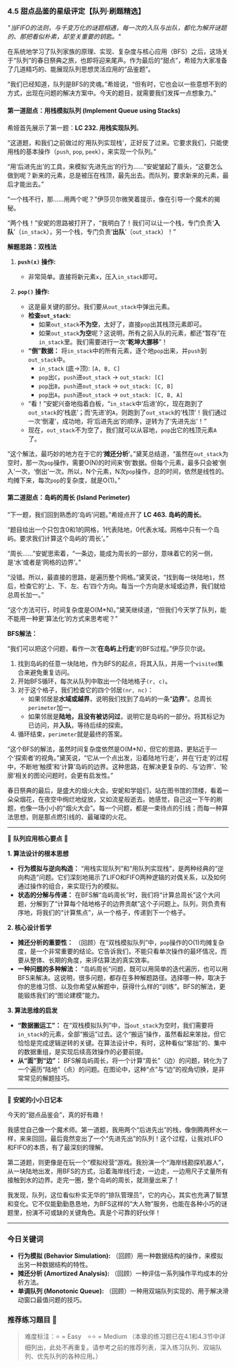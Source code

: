 ### **4.5 甜点品鉴的星级评定【队列·刷题精选】**

*"当FIFO的法则，与千变万化的谜题相遇，每一次的入队与出队，都化为解开谜题的、那把看似朴素，却至关重要的钥匙。"*

在系统地学习了队列家族的原理、实现、复杂度与核心应用（BFS）之后，这场关于“队列”的春日祭典之旅，也即将迎来尾声。作为最后的“甜点”，希娅为大家准备了几道精巧的、能展现队列思想灵活应用的“品鉴题”。

“我们已经知道，队列是BFS的灵魂。”希娅说，“但有时，它也会以一些意想不到的方式，出现在问题的解决方案中。今天的题目，就需要我们发挥一点想象力。”

#### **第一道甜点：用栈模拟队列 (Implement Queue using Stacks)**

希娅首先展示了第一题：**LC 232. 用栈实现队列**。

“这道题，和我们之前做过的‘用队列实现栈’，正好反了过来。它要求我们，只能使用栈的基本操作（`push`, `pop`, `peek`），来实现一个队列。”

“用‘后进先出’的工具，来模拟‘先进先出’的行为……”安妮皱起了眉头，“这要怎么做到呢？新来的元素，总是被压在栈顶，最先出去。而队列，要求新来的元素，最后才能出去。”

“一个栈不行，那……用两个呢？”伊莎贝尔微笑着提示，像在引导一个魔术的揭秘。

“两个栈！”安妮的思路被打开了，“我明白了！我们可以让一个栈，专门负责‘**入队**’（`in_stack`），另一个栈，专门负责‘**出队**’（`out_stack`）！”

**解题思路：双栈法**

1.  **`push(x)` 操作:**
    -   非常简单。直接将新元素`x`，压入`in_stack`即可。

2.  **`pop()` 操作:**
    -   这是最关键的部分。我们要从`out_stack`中弹出元素。
    -   **检查`out_stack`:**
        -   如果`out_stack`**不为空**，太好了，直接`pop`出其栈顶元素即可。
        -   如果`out_stack`**为空**呢？这说明，所有之前入队的元素，都还“暂存”在`in_stack`里。我们需要进行一次“**乾坤大挪移**”！
    -   **“倒”数据：** 将`in_stack`中的所有元素，逐个地`pop`出来，并`push`到`out_stack`中。
        -   `in_stack` (底->顶): `[A, B, C]`
        -   `pop`出`C`，`push`进`out_stack` -> `out_stack: [C]`
        -   `pop`出`B`，`push`进`out_stack` -> `out_stack: [C, B]`
        -   `pop`出`A`，`push`进`out_stack` -> `out_stack: [C, B, A]`
    -   “看！”安妮兴奋地指着白板，“`in_stack`中‘后进’的`C`，现在跑到了`out_stack`的‘栈底’；而‘先进’的`A`，则跑到了`out_stack`的‘栈顶’！我们通过一次‘倒灌’，成功地，将‘后进先出’的顺序，逆转为了‘先进先出’！”
    -   现在，`out_stack`不为空了，我们就可以从容地，`pop`出它的栈顶元素`A`了。

“这个解法，最巧妙的地方在于它的‘**摊还分析**’。”黛芙总结道，“虽然在`out_stack`为空时，那一次`pop`操作，需要O(N)的时间来‘倒’数据。但每个元素，最多只会被‘倒入’一次，‘倒出’一次。所以，N个元素，N次`pop`操作，总的时间，依然是线性的。均摊下来，每次`pop`的复杂度，就是O(1)。”

#### **第二道甜点：岛屿的周长 (Island Perimeter)**

“下一题，我们回到熟悉的‘岛屿’问题。”希娅点开了 **LC 463. 岛屿的周长**。

“题目给出一个只包含0和1的网格，1代表陆地，0代表水域。网格中只有一个岛屿。要求我们计算这个岛屿的‘周长’。”

“周长……”安妮思索着，“一条边，能成为周长的一部分，意味着它的另一侧，是‘水’或者是‘网格的边界’。”

“没错。所以，最直接的思路，是遍历整个网格。”黛芙说，“找到每一块陆地`1`，然后，检查它的‘上、下、左、右’四个方向。每当一个方向是水域或边界，我们就给总周长加一。”

“这个方法可行，时间复杂度是O(M*N)。”黛芙继续道，“但我们今天学了队列，能不能用一种更‘算法化’的方式来思考呢？”

**BFS解法：**

“我们可以把这个问题，看作一次‘**在岛屿上行走**’的BFS过程。”伊莎贝尔说。

1.  找到岛屿的任意一块陆地，作为BFS的起点，将其入队，并用一个`visited`集合来避免重复访问。
2.  开始BFS循环，每次从队列中取出一个陆地格子`(r, c)`。
3.  对于这个格子，我们检查它的四个邻居`(nr, nc)`：
    -   如果邻居是**水域或越界**，说明我们找到了岛屿的一条“**边界**”。总周长`perimeter`加一。
    -   如果邻居是**陆地，且没有被访问过**，说明它是岛屿的一部分。将其标记为已访问，并**入队**，等待后续的探索。
4.  循环结束，`perimeter`就是最终的答案。

“这个BFS的解法，虽然时间复杂度依然是O(M*N)，但它的思路，更贴近于一个‘探索者’的视角。”黛芙说，“它从一个点出发，沿着陆地‘行走’，并在‘行走’的过程中，不断地‘触摸’和‘计算’岛屿的边界。这种思路，在解决更复杂的、与‘边界’、‘轮廓’相关的图论问题时，会更有启发性。”

春日祭典的最后，是盛大的烟火大会。安妮和学姐们，站在图书馆的顶楼，看着一朵朵烟花，在夜空中绚烂地绽放，又如流星般逝去。她感觉，自己这一下午的刷题，也像一场小小的“烟火大会”。每一个问题，都是一束待点的引线；而每一种算法思想，则是那点燃引线的、最璀璨的火花。

---

🌸 **队列应用核心要点** 🌸

**1. 算法设计的根本思想**
- **行为模拟与逆向构造：** “用栈实现队列”和“用队列实现栈”，是两种经典的“逆向构造”问题。它们深刻地揭示了LIFO和FIFO两种逻辑的对偶关系，以及如何通过操作的组合，来实现行为的模拟。
- **状态的分解与传递：** 在BFS解“岛屿周长”时，我们将“计算总周长”这个大问题，分解到了“计算每个陆地格子的边界贡献”这个子问题上。队列，则负责有序地，将我们的“计算焦点”，从一个格子，传递到下一个格子。

**2. 核心设计哲学**
- **摊还分析的重要性：** （回顾）在“双栈模拟队列”中，`pop`操作的O(1)均摊复杂度，是一个非常重要的结论。它告诉我们，不能只看单次操作的最坏情况，而要从整体、长期的角度，来评估算法的真实效率。
- **一种问题的多种解法：** “岛屿周长”问题，既可以用简单的迭代遍历，也可以用BFS来解决。这说明，很多问题，都存在多种解题路径。选择哪一种，取决于你的思维习惯、以及你希望从解题中，获得什么样的“训练”。BFS的解法，更能锻炼我们的“图论建模”能力。

**3. 算法思维的启发**
- **“数据搬运工”：** 在“双栈模拟队列”中，当`out_stack`为空时，我们需要将`in_stack`的元素，全部“搬运”过去。这个“搬运”操作，虽然看起来笨拙，但它恰恰是完成逻辑逆转的关键。在算法设计中，有时，这种看似“笨拙”的、集中的数据重组，是实现后续高效操作的必要前提。
- **从“面”到“边”：** BFS解岛屿周长，将一个计算“周长”（边）的问题，转化为了一个遍历“陆地”（点）的问题。在图论中，这种“点”与“边”的视角切换，是非常常见的解题技巧。

---

🎀 **安妮的小小日记本**

今天的“甜点品鉴会”，真的好有趣！

我感觉自己像一个魔术师。第一道题，我用两个“后进先出”的栈，像倒腾两杯水一样，来来回回，最后竟然变出了一个“先进先出”的队列！这个过程，让我对LIFO和FIFO的本质，有了最深刻的理解。

第二道题，则更像是在玩一个“模拟经营”游戏。我扮演一个“海岸线勘探机器人”，从一块陆地出发，用BFS的方式，沿着海岸线行走，一边走，一边用尺子丈量所有接触到水的边界。走完一圈，整个岛屿的周长，就测量出来了！

我发现，队列，这位看似朴实无华的“排队管理员”，它的内心，其实也充满了智慧和变化。它不仅能勤勤恳恳地，为BFS这样的“大人物”服务，也能在各种小巧的谜题里，扮演不可或缺的关键角色。真是个可靠的好伙伴！

---

### 今日关键词

- **行为模拟 (Behavior Simulation):** （回顾）用一种数据结构的操作，来模拟出另一种数据结构的特性。
- **摊还分析 (Amortized Analysis):** （回顾）一种评估一系列操作平均成本的分析方法。
- **单调队列 (Monotonic Queue):** （回顾）一种用双端队列实现的、用于解决滑动窗口最值问题的技巧。

### 推荐练习题目 🧲  
> 难度标注：⭐ = Easy ⭐⭐ = Medium
> （本章的练习题已在4.1和4.3节中详细列出，此处不再重复。请参考之前的推荐列表，深入练习队列、双端队列、优先队列的各种应用。）
